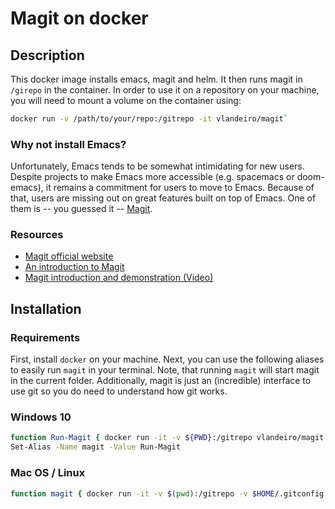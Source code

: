 # Magit on docker

## Description

This docker image installs emacs, magit and helm. It then runs magit in
`/girepo` in the container. In order to use it on a repository on your machine,
you will need to mount a volume on the container using:

```sh
docker run -v /path/to/your/repo:/gitrepo -it vlandeiro/magit`
```

### Why not install Emacs?

Unfortunately, Emacs tends to be somewhat intimidating for new users. Despite
projects to make Emacs more accessible (e.g. spacemacs or doom-emacs), it
remains a commitment for users to move to Emacs. Because of that, users are
missing out on great features built on top of Emacs. One of them is -- you
guessed it -- [Magit](https://magit.vc/).

### Resources 

- [Magit official website](https://magit.vc/)
- [An introduction to Magit](https://www.masteringemacs.org/article/introduction-magit-emacs-mode-git)
- [Magit introduction and demonstration (Video)](https://www.youtube.com/watch?v=vQO7F2Q9DwA)

## Installation

### Requirements

First, install `docker` on your machine. Next, you can use the following aliases
to easily run `magit` in your terminal. Note, that running `magit` will start
magit in the current folder. Additionally, magit is just an (incredible)
interface to use git so you do need to understand how git works.

### Windows 10

```sh
function Run-Magit { docker run -it -v ${PWD}:/gitrepo vlandeiro/magit }
Set-Alias -Name magit -Value Run-Magit
```

### Mac OS / Linux

```sh
function magit { docker run -it -v $(pwd):/gitrepo -v $HOME/.gitconfig:/root/.gitconfig -v $HOME/.ssh:/root/.ssh vlandeiro/magit:latest }
```

